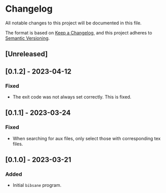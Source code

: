 # Changelog

All notable changes to this project will be documented in this file.

The format is based on [Keep a Changelog](https://keepachangelog.com/en/1.1.0/),
and this project adheres to [Semantic Versioning](https://semver.org/spec/v2.0.0.html).

## [Unreleased]

## [0.1.2] - 2023-04-12

### Fixed

- The exit code was not always set correctly. This is fixed.

## [0.1.1] - 2023-03-24

### Fixed

- When searching for aux files, only select those with corresponding tex files.

## [0.1.0] - 2023-03-21

### Added

- Initial `bibsane` program.

